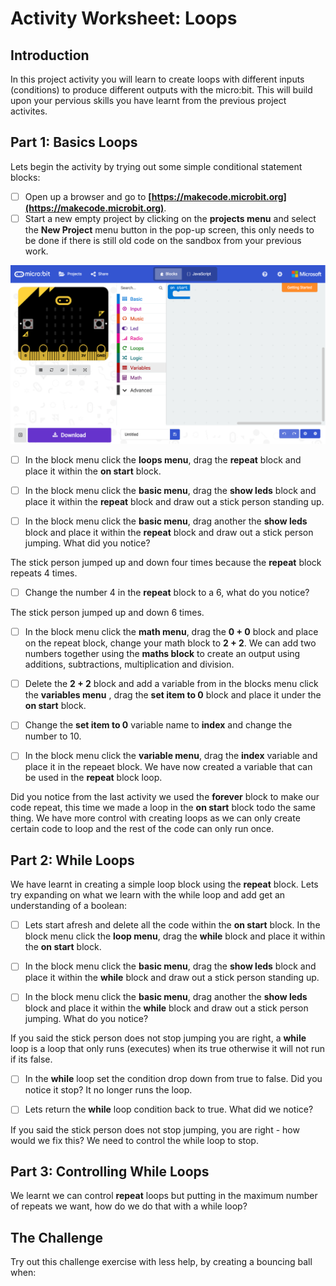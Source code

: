 # Activity Worksheet: Loops

## Introduction
In this project activity you will learn to create loops with different inputs (conditions) to produce different outputs with the micro:bit. This will build upon your pervious skills you have learnt from the previous project activites.

## Part 1: Basics Loops
Lets begin the activity by trying out some simple conditional statement blocks:

- [ ] Open up a browser and go to **[https://makecode.microbit.org](https://makecode.microbit.org)**.
- [ ] Start a new empty project by clicking on the **projects menu** and select the **New Project** menu button in the pop-up screen, this only needs to be done if there is still old code on the sandbox from your previous work.
<p align="center">
    <img style="text-align:center" src="../Assets/microbit-mainpage.png" />
</p>

- [ ] In the block menu click the **loops menu**, drag the **repeat** block and place it within the **on start** block.

- [ ] In the block menu click the **basic menu**, drag the **show leds** block and place it within the **repeat** block and draw out a stick person standing up.

- [ ] In the block menu click the **basic menu**, drag another the **show leds** block and place it within the **repeat** block and draw out a stick person jumping. What did you notice?

The stick person jumped up and down four times because the **repeat** block repeats 4 times. 

- [ ] Change the number 4 in the **repeat** block to a 6, what do you notice?

The stick person jumped up and down 6 times.

- [ ] In the block menu click the **math menu**, drag the **0 + 0** block and place on the repeat block, change your math block to **2 + 2**. We can add two numbers together using the **maths block** to create an output using additions, subtractions, multiplication and division.

- [ ] Delete the **2 + 2** block and add a variable from in the blocks menu click the **variables menu** , drag the **set item to 0** block and place it under the **on start** block.

- [ ] Change the **set item to 0** variable name to **index** and change the number to 10.

- [ ] In the block menu click the **variable menu**, drag the **index** variable and place it in the repeaet block. We have now created a variable that can be used in the **repeat** block loop.

Did you notice from the last activity we used the **forever** block to make our code repeat, this time we made a loop in the **on start** block todo the same thing. We have more control with creating loops as we can only create certain code to loop and the rest of the code can only run once.

## Part 2: While Loops
We have learnt in creating a simple loop block using the **repeat** block. Lets try expanding on what we learn with the while loop and add get an understanding of a boolean:

- [ ] Lets start afresh and delete all the code within the **on start** block. In the block menu click the **loop menu**, drag the **while** block and place it within the **on start** block.

- [ ] In the block menu click the **basic menu**, drag the **show leds** block and place it within the **while** block and draw out a stick person standing up.

- [ ] In the block menu click the **basic menu**, drag another the **show leds** block and place it within the **while** block and draw out a stick person jumping. What do you notice?

If you said the stick person does not stop jumping you are right, a **while** loop is a loop that only runs (executes) when its true otherwise it will not run if its false. 

- [ ] In the **while** loop set the condition drop down from true to false. Did you notice it stop? It no longer runs the loop.

- [ ] Lets return the **while** loop condition back to true. What did we notice?

If you said the stick person does not stop jumping, you are right - how would we fix this? We need to control the while loop to stop.

## Part 3: Controlling While Loops
We learnt we can control **repeat** loops but putting in the maximum number of repeats we want, how do we do that with a while loop?



## The Challenge
Try out this challenge exercise with less help, by creating a bouncing ball when:
